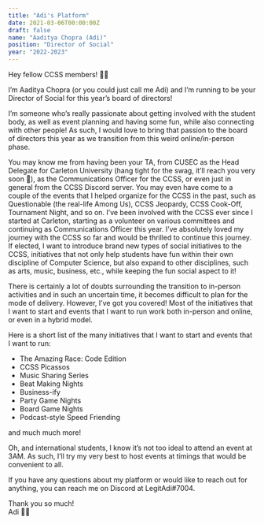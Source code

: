 ```yaml
---
title: "Adi's Platform"
date: 2021-03-06T00:00:00Z
draft: false
name: "Aaditya Chopra (Adi)"
position: "Director of Social"
year: "2022-2023"
---
```


Hey fellow CCSS members! 👋🏾

I’m Aaditya Chopra (or you could just call me Adi) and I’m running to be your Director of Social for this year’s board of directors!

I’m someone who’s really passionate about getting involved with the student body, as well as event planning and having some fun, while also connecting with other people! As such, I would love to bring that passion to the board of directors this year as we transition from this weird online/in-person phase.

You may know me from having been your TA, from CUSEC as the Head Delegate for Carleton University (hang tight for the swag, it’ll reach you very soon 👀), as the Communications Officer for the CCSS, or even just in general from the CCSS Discord server. You may even have come to a couple of the events that I helped organize for the CCSS in the past, such as Questionable (the real-life Among Us), CCSS Jeopardy, CCSS Cook-Off, Tournament Night, and so on. I’ve been involved with the CCSS ever since I started at Carleton, starting as a volunteer on various committees and continuing as Communications Officer this year. I’ve absolutely loved my journey with the CCSS so far and would be thrilled to continue this journey.  If elected, I want to introduce brand new types of social initiatives to the CCSS, initiatives that not only help students have fun within their own discipline of Computer Science, but also expand to other disciplines, such as arts, music, business, etc., while keeping the fun social aspect to it! 

There is certainly a lot of doubts surrounding the transition to in-person activities and in such an uncertain time, it becomes difficult to plan for the mode of delivery. However, I’ve got you covered! Most of the initiatives that I want to start and events that I want to run work both in-person and online, or even in a hybrid model. 

Here is a short list of the many initiatives that I want to start and events that I want to run:
- The Amazing Race: Code Edition 
- CCSS Picassos
- Music Sharing Series 
- Beat Making Nights 
- Business-ify 
- Party Game Nights 
- Board Game Nights
- Podcast-style Speed Friending

and much much more!

Oh, and international students, I know it’s not too ideal to attend an event at 3AM. As such, I’ll try my very best to host events at timings that would be convenient to all.

If you have any questions about my platform or would like to reach out for anything, you can reach me on Discord at LegitAdi#7004.

Thank you so much!
<br>Adi ✌🏾